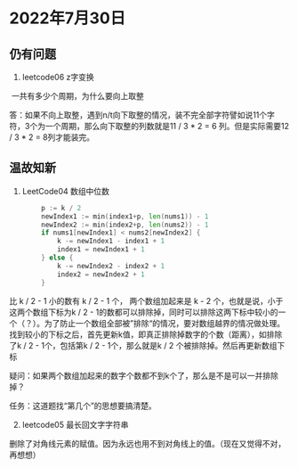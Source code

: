# 2022年7月30日

## 仍有问题

1. leetcode06 z字变换

​		一共有多少个周期，为什么要向上取整

​		答：如果不向上取整，遇到n/t向下取整的情况，装不完全部字符譬如说11个字符，3个为一个周期，那么向下取整的列数就是11 / 3 * 2 = 6 列。但是实际需要12 / 3 * 2 = 8列才能装完。

## 温故知新

1. LeetCode04 数组中位数

```go
		p := k / 2
		newIndex1 := min(index1+p, len(nums1)) - 1
		newIndex2 := min(index2+p, len(nums2)) - 1
		if nums1[newIndex1] < nums2[newIndex2] {
			k -= newIndex1 - index1 + 1
			index1 = newIndex1 + 1
		} else {
			k -= newIndex2 - index2 + 1
			index2 = newIndex2 + 1
		}
```

比 k / 2 - 1 小的数有 k / 2 - 1 个， 两个数组加起来是 k - 2 个，也就是说，小于这两个数组下标为k / 2 - 1的数都可以排除掉，同时可以排除这两下标中较小的一个（？）。为了防止一个数组全部被”排除“的情况，要对数组越界的情况做处理。找到较小的下标之后，首先更新k值，即真正排除掉数字的个数（距离），如排除了k / 2 - 1个，包括第k / 2 - 1个，那么就是k / 2 个被排除掉。然后再更新数组下标

疑问：如果两个数组加起来的数字个数都不到k个了，那么是不是可以一并排除掉？

任务：这道题找“第几个”的思想要搞清楚。

2. leetcode05 最长回文字字符串

删除了对角线元素的赋值。因为永远也用不到对角线上的值。（现在又觉得不对，再想想）